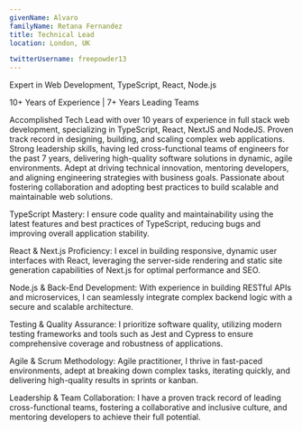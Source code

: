 ```yaml
---
givenName: Alvaro
familyName: Retana Fernandez
title: Technical Lead
location: London, UK

twitterUsername: freepowder13
---
```


Expert in Web Development, TypeScript, React, Node.js

10+ Years of Experience | 7+ Years Leading Teams

Accomplished Tech Lead with over 10 years of experience in full stack web development, specializing in TypeScript, React, NextJS and NodeJS. Proven track record in designing, building, and scaling complex web applications. Strong leadership skills, having led cross-functional teams of engineers for the past 7 years, delivering high-quality software solutions in dynamic, agile environments. Adept at driving technical innovation, mentoring developers, and aligning engineering strategies with business goals. Passionate about fostering collaboration and adopting best practices to build scalable and maintainable web solutions.

TypeScript Mastery: I ensure code quality and maintainability using the latest features and best practices of TypeScript, reducing bugs and improving overall application stability.

React & Next.js Proficiency: I excel in building responsive, dynamic user interfaces with React, leveraging the server-side rendering and static site generation capabilities of Next.js for optimal performance and SEO.

Node.js & Back-End Development: With experience in building RESTful APIs and microservices, I can seamlessly integrate complex backend logic with a secure and scalable architecture.

Testing & Quality Assurance: I prioritize software quality, utilizing modern testing frameworks and tools such as Jest and Cypress to ensure comprehensive coverage and robustness of applications.

Agile & Scrum Methodology: Agile practitioner, I thrive in fast-paced environments, adept at breaking down complex tasks, iterating quickly, and delivering high-quality results in sprints or kanban.

Leadership & Team Collaboration: I have a proven track record of leading cross-functional teams, fostering a collaborative and inclusive culture, and mentoring developers to achieve their full potential.
